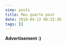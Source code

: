 ```yaml
---
view: posts
title: Meu quarto post
date: 2018-04-12 08:32:30
tags: []
---
```


__Advertisement :)__
